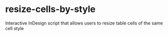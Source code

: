 # resize-cells-by-style
Interactive InDesign script that allows users to resize table cells of the same cell style
